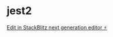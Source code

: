 # jest2

[Edit in StackBlitz next generation editor ⚡️](https://stackblitz.com/~/github.com/0rionx7/jest2)